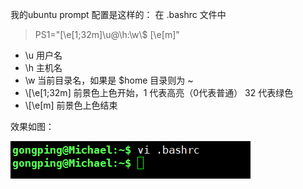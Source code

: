 我的ubuntu prompt 配置是这样的：
在 .bashrc 文件中

> PS1="\[\e[1;32m\]\u@\h:\w\\$ \[\e[m\]"

- \u  用户名
- \h  主机名
- \w  当前目录名，如果是 $home 目录则为 ~
- \\[\e[1;32m\]  前景色上色开始，1 代表高亮（0代表普通） 32 代表绿色
- \\[\e[m\]      前景色上色结束


效果如图：

![](img-store/terminalcolorprompt.png)

